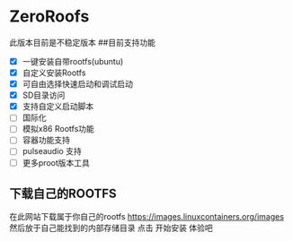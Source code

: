 # ZeroRoofs
此版本目前是不稳定版本
##目前支持功能
- [x] 一键安装自带rootfs(ubuntu)
- [x] 自定义安装Rootfs
- [x] 可自由选择快速启动和调试启动
- [x] SD目录访问
- [x] 支持自定义启动脚本
- [ ] 国际化
- [ ] 模拟x86 Rootfs功能
- [ ] 容器功能支持
- [ ] pulseaudio 支持
- [ ] 更多proot版本工具
      
## 下载自己的ROOTFS
在此网站下载属于你自己的rootfs
https://images.linuxcontainers.org/images
然后放于自己能找到的内部存储目录
点击 开始安装 体验吧
